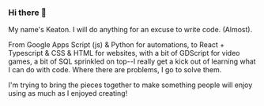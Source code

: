 ### Hi there 👋

<!--
**deinonymous/deinonymous** is a ✨ _special_ ✨ repository because its `README.md` (this file) appears on your GitHub profile.

Here are some ideas to get you started:

- 🔭 I’m currently working on ...
- 🌱 I’m currently learning ...
- 👯 I’m looking to collaborate on ...
- 🤔 I’m looking for help with ...
- 💬 Ask me about ...
- 📫 How to reach me: ...
- 😄 Pronouns: ...
- ⚡ Fun fact: ...
-->

My name's Keaton. I will do anything for an excuse to write code. (Almost).

From Google Apps Script (js) & Python for automations, to React + Typescript & CSS & HTML for websites, with a bit of GDScript for video games, a bit of SQL sprinkled on top--I really get a kick out of learning what I can do with code. Where there are problems, I go to solve them.

I'm trying to bring the pieces together to make something people will enjoy using as much as I enjoyed creating!
